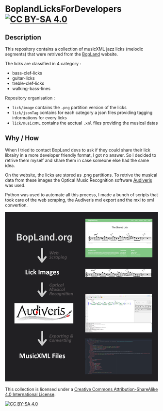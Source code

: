 # BoplandLicksForDevelopers [![CC BY-SA 4.0][cc-by-sa-shield]][cc-by-sa]

## Description
This repository contains a collection of musicXML jazz licks (melodic segments) that were retrived from the [BopLand](https://www.bopland.org/) website.

The licks are classified in 4 category :
- bass-clef-licks
- guitar-licks
- treble-clef-licks
- walking-bass-lines

Repository organisation :

- `lick/image` contains the `.png` partition version of the licks
- `lick/jsonTag` contains for each category a json files providing tagging informations for every licks
- `lick/musicXML` contains the acctual `.xml` files providing the musical datas

## Why / How
When I tried to contact BopLand devs to ask if they could share their lick librairy in a more developer friendly format, I got no answer. So I decided to retrive them myself and share them in case someone else had the same idea.

On the website, the licks are stored as .png partitions. To retrive the musical data from these images the Optical Music Recognition software [Audiveris](https://github.com/Audiveris/audiveris) was used.

Python was used to automate all this process, I made a bunch of scripts that took care of the web scraping, the Audiveris mxl export and the mxl to xml convertion.

![alt text](images/bopland2xml.png "MusicXML retriving diagram")


This collection is licensed under a
[Creative Commons Attribution-ShareAlike 4.0 International License][cc-by-sa].


[![CC BY-SA 4.0][cc-by-sa-image]][cc-by-sa]

[cc-by-sa]: http://creativecommons.org/licenses/by-sa/4.0/
[cc-by-sa-image]: https://licensebuttons.net/l/by-sa/4.0/88x31.png
[cc-by-sa-shield]: https://img.shields.io/badge/License-CC%20BY--SA%204.0-lightgrey.svg
